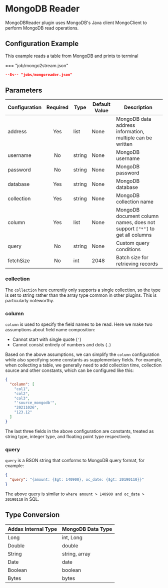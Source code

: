 # MongoDB Reader

MongoDBReader plugin uses MongoDB's Java client MongoClient to perform MongoDB read operations.

## Configuration Example

This example reads a table from MongoDB and prints to terminal

=== "job/mongo2stream.json"

  ```json
  --8<-- "jobs/mongoreader.json"
  ```

## Parameters

| Configuration | Required | Type   | Default Value | Description                                               |
| :------------ | :------: | ------ | ------------- | --------------------------------------------------------- |
| address       | Yes      | list   | None          | MongoDB data address information, multiple can be written |
| username      | No       | string | None          | MongoDB username                                          |
| password      | No       | string | None          | MongoDB password                                          |
| database      | Yes      | string | None          | MongoDB database                                          |
| collection    | Yes      | string | None          | MongoDB collection name                                   |
| column        | Yes      | list   | None          | MongoDB document column names, does not support `["*"]` to get all columns |
| query         | No       | string | None          | Custom query conditions                                   |
| fetchSize     | No       | int    | 2048          | Batch size for retrieving records                         |

### collection

The `collection` here currently only supports a single collection, so the type is set to string rather than the array type common in other plugins. This is particularly noteworthy.

### column

`column` is used to specify the field names to be read. Here we make two assumptions about field name composition:

- Cannot start with single quote (`'`)
- Cannot consist entirely of numbers and dots (`.`)

Based on the above assumptions, we can simplify the `column` configuration while also specifying some constants as supplementary fields. For example, when collecting a table, we generally need to add collection time, collection source and other constants, which can be configured like this:

```json
{
  "column": [
    "col1",
    "col2",
    "col3",
    "'source_mongodb'",
    "20211026",
    "123.12"
  ]
}
```

The last three fields in the above configuration are constants, treated as string type, integer type, and floating point type respectively.

### query

`query` is a BSON string that conforms to MongoDB query format, for example:

```json
{
  "query": "{amount: {$gt: 140900}, oc_date: {$gt: 20190110}}"
}
```

The above query is similar to `where amount > 140900 and oc_date > 20190110` in SQL.

## Type Conversion

| Addax Internal Type | MongoDB Data Type |
| ------------------- | ----------------- |
| Long                | int, Long         |
| Double              | double            |
| String              | string, array     |
| Date                | date              |
| Boolean             | boolean           |
| Bytes               | bytes             |
